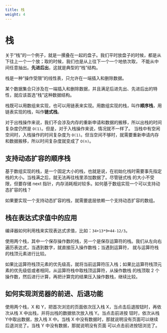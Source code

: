 ```yaml
---
title: 栈
weight: 4
---
```


# 栈
关于“栈”的一个例子，就是一摞叠在一起的盘子。我们平时放盘子的时候，都是从下往上一个一个放；取的时候，我们也是从上往下一个一个地依次取，
不能从中间任意抽出。**先进后出**，这就是典型的“栈”结构。

栈是一种“操作受限”的线性表，只允许在一端插入和删除数据。

某个数据集合只涉及在一端插入和删除数据，并且满足后进先出、先进后出的特性，就应该首选“栈”这种数据结构。

栈既可以用数组来实现，也可以用链表来实现。用数组实现的栈，叫作**顺序栈**，用链表实现的栈，叫作**链式栈**。

对于出栈操作来说，我们不会涉及内存的重新申请和数据的搬移，所以出栈的时间复杂度仍然是 `O(1)`。但是，对于入栈操作来说，情况就不一样了。
当栈中有空闲空间时，入栈操作的时间复杂度为 `O(1)`。但当空间不够时，就需要重新申请内存和数据搬移，所以时间复杂度就变成了 `O(n)`。

## 支持动态扩容的顺序栈
基于数组实现的栈，是一个固定大小的栈，也就是说，在初始化栈时需要事先指定栈的大小。当栈满之后，就无法再往栈里添加数据了。尽管链式栈
的大小不受限，但要存储 next 指针，内存消耗相对较多。如何基于数组实现一个可以支持动态扩容的栈？

如果要实现一个支持动态扩容的栈，就需要底层依赖一个支持动态扩容的数组。

## 栈在表达式求值中的应用
编译器如何利用栈来实现表达式求值，比如：`34+13*9+44-12/3`。

使用两个栈，其中一个保存操作数的栈，另一个是保存运算符的栈。我们从左向右遍历表达式，当遇到数字，就直接压入操作数栈；当遇到运算符，
就与运算符栈的栈顶元素进行比较。

如果比运算符栈顶元素的优先级高，就将当前运算符压入栈；如果比运算符栈顶元素的优先级低或者相同，从运算符栈中取栈顶运算符，从操作数栈
的栈顶取 2 个操作数，然后进行计算，再把计算完的结果压入操作数栈，继续比较。


## 如何实现浏览器的前进、后退功能
使用两个栈，X 和 Y，把首次浏览的页面依次压入栈 X，当点击后退按钮时，再依次从栈 X 中出栈，并将出栈的数据依次放入栈 Y。当点击前进按
钮时，依次从栈Y中取出数据，放入栈 X 中。当栈 X 中没有数据时，那就说明没有页面可以继续后退浏览了。当栈 Y 中没有数据，那就说明没有页面
可以点击前进按钮浏览了。
